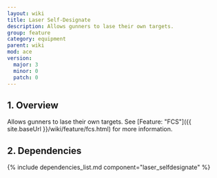 ```yaml
---
layout: wiki
title: Laser Self-Designate
description: Allows gunners to lase their own targets.
group: feature
category: equipment
parent: wiki
mod: ace
version:
  major: 3
  minor: 0
  patch: 0
---
```


## 1. Overview

Allows gunners to lase their own targets. See [Feature: "FCS"]({{ site.baseUrl }}/wiki/feature/fcs.html) for more information.

## 2. Dependencies

{% include dependencies_list.md component="laser_selfdesignate" %}
